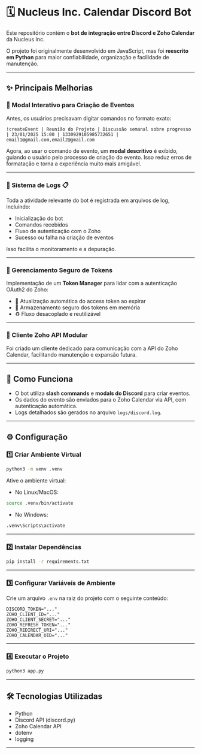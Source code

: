 
# 🗓️ Nucleus Inc. Calendar Discord Bot

Este repositório contém o **bot de integração entre Discord e Zoho Calendar** da Nucleus Inc.  

O projeto foi originalmente desenvolvido em JavaScript, mas foi **reescrito em Python** para maior confiabilidade, organização e facilidade de manutenção.

---

## ✨ Principais Melhorias

### 🔹 Modal Interativo para Criação de Eventos
Antes, os usuários precisavam digitar comandos no formato exato:

```
!createEvent | Reunião do Projeto | Discussão semanal sobre progresso | 23/01/2025 15:00 | 1330929105985732651 | email1@gmail.com,email2@gmail.com
```

Agora, ao usar o comando de evento, um **modal descritivo** é exibido, guiando o usuário pelo processo de criação do evento. Isso reduz erros de formatação e torna a experiência muito mais amigável.

---

### 🔹 Sistema de Logs 📋
Toda a atividade relevante do bot é registrada em arquivos de log, incluindo:

- Inicialização do bot
- Comandos recebidos
- Fluxo de autenticação com o Zoho
- Sucesso ou falha na criação de eventos

Isso facilita o monitoramento e a depuração.

---

### 🔹 Gerenciamento Seguro de Tokens
Implementação de um **Token Manager** para lidar com a autenticação OAuth2 do Zoho:

- 🔁 Atualização automática do access token ao expirar
- 💾 Armazenamento seguro dos tokens em memória
- ♻️ Fluxo desacoplado e reutilizável

---

### 🔹 Cliente Zoho API Modular
Foi criado um cliente dedicado para comunicação com a API do Zoho Calendar, facilitando manutenção e expansão futura.

---

## 🚀 Como Funciona

- O bot utiliza **slash commands** e **modals do Discord** para criar eventos.
- Os dados do evento são enviados para o Zoho Calendar via API, com autenticação automática.
- Logs detalhados são gerados no arquivo `logs/discord.log`.

---

## ⚙️ Configuração

### 1️⃣ Criar Ambiente Virtual

```bash
python3 -m venv .venv
```

Ative o ambiente virtual:

- No Linux/MacOS:

```bash
source .venv/bin/activate
```

- No Windows:

```bash
.venv\Scripts\activate
```

---

### 2️⃣ Instalar Dependências

```bash
pip install -r requirements.txt
```

---

### 3️⃣ Configurar Variáveis de Ambiente

Crie um arquivo `.env` na raiz do projeto com o seguinte conteúdo:

```env
DISCORD_TOKEN="..."
ZOHO_CLIENT_ID="..."
ZOHO_CLIENT_SECRET="..."
ZOHO_REFRESH_TOKEN="..."
ZOHO_REDIRECT_URI="..."
ZOHO_CALENDAR_UID="..."
```

---

### 4️⃣ Executar o Projeto

```bash
python3 app.py
```

---

## 🛠️ Tecnologias Utilizadas

- Python
- Discord API (discord.py)
- Zoho Calendar API
- dotenv
- logging

---
